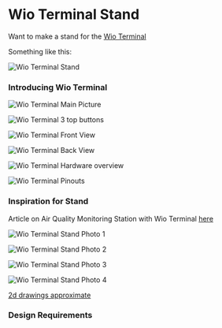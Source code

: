 # Wio Terminal Stand

Want to make a stand for the [Wio Terminal](https://wiki.seeedstudio.com/Wio-Terminal-Getting-Started/)

Something like this:

![Wio Terminal Stand](https://github.com/raspberrypisig/WioTerminalStand/raw/main/wioterminalstand.jpg)

### Introducing Wio Terminal

![Wio Terminal Main Picture](https://raw.githubusercontent.com/raspberrypisig/WioTerminalStand/main/Wio-Terminal-Wiki.jpg)

![Wio Terminal 3 top buttons](https://raw.githubusercontent.com/raspberrypisig/WioTerminalStand/main/9f4f232c-bf35-4760-9632-3bfb700fe628.jpg.webp)

![Wio Terminal Front View](https://raw.githubusercontent.com/raspberrypisig/WioTerminalStand/main/d29ad698-3c97-4c7c-bce5-76ba3850b01b.jpg.webp)

![Wio Terminal Back View](https://raw.githubusercontent.com/raspberrypisig/WioTerminalStand/main/6dbb6699-4e27-4dd6-be35-d4b662d40ea6.jpg.webp)

![Wio Terminal Hardware overview](https://raw.githubusercontent.com/raspberrypisig/WioTerminalStand/main/WioT-Hardware-Overview.png)

![Wio Terminal Pinouts](https://github.com/raspberrypisig/WioTerminalStand/raw/main/WioT-Pinout.jpg)

### Inspiration for Stand

Article on Air Quality Monitoring Station with Wio Terminal [here]()

![Wio Terminal Stand Photo 1](https://raw.githubusercontent.com/raspberrypisig/WioTerminal/master/resources/photo1.jpg)

![Wio Terminal Stand Photo 2](https://raw.githubusercontent.com/raspberrypisig/WioTerminalStand/main/photo_2020-09-06_09-17-46_tfZrVfanUV.jpg)

![Wio Terminal Stand Photo 3](https://raw.githubusercontent.com/raspberrypisig/WioTerminalStand/main/photo_2020-09-06_09-17-49_nZvhcYjzYV.jpg)

![Wio Terminal Stand Photo 4](https://raw.githubusercontent.com/raspberrypisig/WioTerminalStand/main/photo_2020-09-06_09-17-49_(2)_yGJTb0UMWO.jpg)

[2d drawings approximate](https://github.com/raspberrypisig/WioTerminalStand/blob/main/wioterminalstand2d%20Drawing%20v4.pdf)

### Design Requirements



